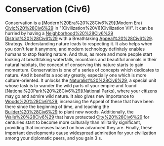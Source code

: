 # Conservation (Civ6)

Conservation is a [Modern%20Era%20%28Civ6%29](Modern Era) [Civic%20%28Civ6%29](civic) in "[Civilization%20VI](Civilization VI)". It can be hurried by having a [Neighborhood%20%28Civ6%29](Neighborhood) [District%20%28Civ6%29](district) with a Breathtaking [Appeal%20%28Civ6%29](Appeal).
Strategy.
Understanding nature leads to respecting it. It also helps when you don't fear it anymore, and modern technology definitely enables humans to stop fearing nature. And thus, as more and more people start looking at breathtaking waterfalls, mountains and beautiful animals in their natural habitats, the concept of conserving this nature starts to gain momentum.
Conservation is one of a series of concepts which dedicates to nature. And it benefits a society greatly, especially one which is more culture-oriented. It unlocks the [Naturalist%20%28Civ6%29](Naturalist), a special unit whose task is to wander the wild parts of your empire and found [National%20Park%20%28Civ6%29](National Parks), where your citizens may go and admire wild nature. It also gives new importance to [Woods%20%28Civ6%29](Woods), increasing the Appeal of these that have been there since the beginning of time, and teaching the [Builder%20%28Civ6%29](Builder) to plant new woods. Additionally, the [Walls%20%28Civ6%29](Walls) that have protected [City%20%28Civ6%29](cities) for centuries start to become more culturally than militarily significant, providing that increases based on how advanced they are. Finally, these important developments cause widespread admiration for your civilization among your diplomatic peers, and you gain 3 s.